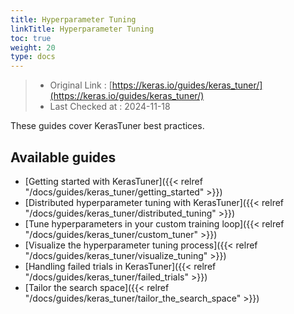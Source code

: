 ```yaml
---
title: Hyperparameter Tuning
linkTitle: Hyperparameter Tuning
toc: true
weight: 20
type: docs
---
```


> - Original Link : [https://keras.io/guides/keras_tuner/](https://keras.io/guides/keras_tuner/)
> - Last Checked at : 2024-11-18

These guides cover KerasTuner best practices.

## Available guides

- [Getting started with KerasTuner]({{< relref "/docs/guides/keras_tuner/getting_started" >}})
- [Distributed hyperparameter tuning with KerasTuner]({{< relref "/docs/guides/keras_tuner/distributed_tuning" >}})
- [Tune hyperparameters in your custom training loop]({{< relref "/docs/guides/keras_tuner/custom_tuner" >}})
- [Visualize the hyperparameter tuning process]({{< relref "/docs/guides/keras_tuner/visualize_tuning" >}})
- [Handling failed trials in KerasTuner]({{< relref "/docs/guides/keras_tuner/failed_trials" >}})
- [Tailor the search space]({{< relref "/docs/guides/keras_tuner/tailor_the_search_space" >}})
